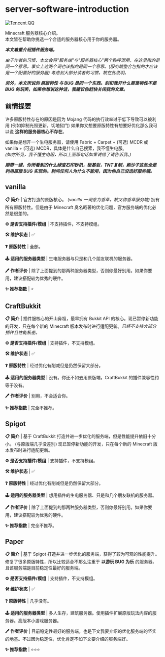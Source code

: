 # server-software-introduction

[![Tencent QQ](https://img.shields.io/badge/Tencent%23QQ-%2312B7F5?style=for-the-badge&logo=tencentqq&logoColor=white)](https://jq.qq.com/?_wv=1027&k=i2MG7npf)

Minecraft 服务器核心介绍。<br>
本文皆在帮助你挑选一个合适的服务器核心用于你的服务器。<br>

___本文着重介绍插件服务端。___

*由于作者的习惯，本文会将"服务端"与"服务器核心"两个称呼混用，在这里指的是同一个意思。事实上这两个词也该指的是同一个意思。(服务端整合包指的才应该是一个配置好的服务器) 考虑到大部分读者的习惯，故在此说明。*

___另外，本文所说的 原版特性 与 BUG 是同一个东西。别和我开什么那是特性不是 BUG 的玩笑，如果你想说这种话，我建议你赶快关闭我的文章。___

## 前情提要

许多原版特性存在的原因是因为 Mojang 代码的执行效率过于低下导致可以被利用 (例如抑制光照更新，切地狱门) 如果你又想要原版特性有想要好优化那么我可以说 **这样的服务器核心不存在**。<br>

如果你是想开一个生电服务器，请使用 Fabric + Carpet + (可选) MCDR 或 vanilla + (可选) MCDR，具体是什么自己搜索，我不懂生电服。<br>
*(如你所见，我不懂生电服，所以上面那句话如果说错了请告诉我。)*

___顺带一提，你所看到的什么绿宝石印钞机，破基岩，TNT复制，刷沙子这些全是利用原版 BUG 实现的。别问任何人为什么不能用，因为你自己没选好服务端。___

## vanilla

**📋 简介** | 官方打造的原版核心。 *(vanilla 一词意为香草，故又称香草服务端)* 拥有所有原版特性。但是由于 Minecraft 臭名昭著的优化问题，官方服务端的优化必然是很差的。

**⚙️ 是否支持插件/模组** | 不支持插件，不支持模组。

**🛠️ 维护状态** | ✅

**❓ 原版特性** | 全部。

**🕹️ 适用的服务器类型** | 生电服务器与只是和几个朋友联机的服务器。

**🖊️ 作者评价** | 除了上面提到的那两种服务器类型，否则你最好别用。如果你要用，建议搭配较为优秀的硬件。

**✨ 推荐指数** | ⭐

## CraftBukkit

**📋 简介** | 插件服核心的开山鼻祖，最早拥有 Bukkit API 的核心。现已暂停新功能的开发，只在每个新的 Minecraft 版本发布时进行适配更新。*已经不支持大部分插件且性能极差。*

**⚙️ 是否支持插件/模组** | 支持插件，不支持模组。

**🛠️ 维护状态** | ✅

**❓ 原版特性** | 经过优化有削减但是仍然保留大部分。

**🕹️ 适用的服务器类型** | 没有。你还不如去用原版端，CraftBukkit 的插件兼容性约等于没有。

**🖊️ 作者评价** | 别用，不会适合你。

**✨ 推荐指数** | 完全不推荐。

## Spigot

**📋 简介** | 基于 CraftBukkit 打造并进一步优化的服务端，但是性能提升依旧十分小。 (与原版端几乎没差别) 现已暂停新功能的开发，只在每个新的 Minecraft 版本发布时进行适配更新。

**⚙️ 是否支持插件/模组** | 支持插件，不支持模组。

**🛠️ 维护状态** | ✅

**❓ 原版特性** | 经过优化有削减但是仍然保留大部分。

**🕹️ 适用的服务器类型** | 想用插件的生电服务器、只是和几个朋友联机的服务器。

**🖊️ 作者评价** | 除了上面提到的那两种服务器类型，否则你最好别用。如果你要用，建议搭配较为优秀的硬件。

**✨ 推荐指数** | 完全不推荐。

## Paper

**📋 简介** | 基于 Spigot 打造并进一步优化的服务端，获得了较为可观的性能提升。修复了很多原版特性，所以比较适合不那么注重于 **以游玩 BUG 为乐** 的服务器。且该服务端是目前稳定性最好的服务端。

**⚙️ 是否支持插件/模组** | 支持插件，不支持模组。

**🛠️ 维护状态** | ✅

**❓ 原版特性** | 几乎没有。

**🕹️ 适用的服务器类型** | 多人生存，建筑服务器。使用插件扩展原版玩法内容的服务器。高版本小游戏服务器。

**🖊️ 作者评价** | 目前稳定性最好的服务端，也是下文我要介绍的优化服务端的坚实的地基。不过因为稳定性，优化肯定不如下文要介绍的服务端好。

**✨ 推荐指数** | ⭐⭐⭐
